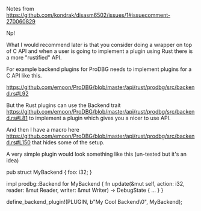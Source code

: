 Notes from https://github.com/kondrak/disasm6502/issues/1#issuecomment-270060829

Np!

What I would recommend later is that you consider doing a wrapper on top of C API and when a user is going to implement a plugin using Rust there is a more "rustified" API.

For example backend plugins for ProDBG needs to implement plugins for a C API like this.

https://github.com/emoon/ProDBG/blob/master/api/rust/prodbg/src/backend.rs#L92

But the Rust plugins can use the Backend trait https://github.com/emoon/ProDBG/blob/master/api/rust/prodbg/src/backend.rs#L81 to implement a plugin which gives you a nicer to use API.

And then I have a macro here https://github.com/emoon/ProDBG/blob/master/api/rust/prodbg/src/backend.rs#L150 that hides some of the setup.

A very simple plugin would look something like this (un-tested but it's an idea)

pub struct MyBackend {
  foo: i32;
}

impl prodbg::Backend for MyBackend {
  fn update(&mut self, action: i32, reader: &mut Reader, writer: &mut Writer) -> DebugState {
     ...
  }
}

define_backend_plugin!(PLUGIN, b"My Cool Backend\0", MyBackend);
